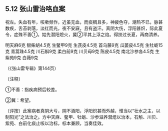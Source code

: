 ## 5.12 张山雷治咯血案

祝左。失血有年，咳嗽频作，近虽无血，而痰稠且多，神疲色夺，潮热不已，脉甚数疾，舌苔剥落，淡红而光，夜不安寐，且有盗汗。真阴大伤，浮阳甚炽，际此夏令，症殊不善①。姑先潜阳熄火，冀②平其上浮之焰。得扶过长夏，再商清养。

明天麻6克 银柴胡4.5克 生鳖甲9克 生芪皮4.5克 首乌藤9克 瓜蒌皮4.5克 生牡蛎15克 青蒿珠4.5克 川石斛9克 柔白前9克 川贝母9克 陈皮4.5克 南北沙参各4.5克 生紫苑9克 白薇9克

（《张山雷专辑》第144页）

〔注释〕

①不善：指疾病预后较差。

②冀：希望。

〔评按〕此案病者真阴大亏，阴不涵阳，浮阳炽甚而外越，惟当以“壮水之主，以制阳光”之法治之。方中天麻、鳖甲、牡蛎、沙参滋养潜熄以治本，石斛、川贝、紫苑、白前化痰止咳以治标，标本兼顾，当奏佳效。
